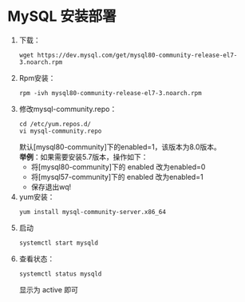 # MySQL 安装部署

1. 下载：
    ```
    wget https://dev.mysql.com/get/mysql80-community-release-el7-3.noarch.rpm
    ```
2. Rpm安装：
    ```
    rpm -ivh mysql80-community-release-el7-3.noarch.rpm
    ```
3. 修改mysql-community.repo：
    ```
    cd /etc/yum.repos.d/
    vi mysql-community.repo
    ```
    默认[mysql80-community]下的enabled=1，该版本为8.0版本。  
    **举例**：如果需要安装5.7版本，操作如下：  
    + 将[mysql80-community]下的 enabled 改为enabled=0  
    + 将[mysql57-community]下的 enabled 改为enabled=1  
    + 保存退出wq!
4. yum安装：
    ```
    yum install mysql-community-server.x86_64
    ```
5. 启动
    ```
    systemctl start mysqld
    ```
6. 查看状态：
    ```
    systemctl status mysqld
    ```
    显示为 active 即可